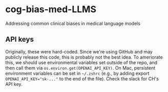 # cog-bias-med-LLMS
Addressing common clinical biases in medical language models

## API keys
Originally, these were hard-coded. Since we're using GitHub and may publicly release this code, this is probably not the best idea. To ameriorate this, we should use environmental variables set outside of the repo, and then call them via `os.environ.get(OPENAI_API_KEY)`. On Mac, persistent environment variables can be set in `~/.zshrc` (e.g., by adding export `OPENAI_API_KEY="sk-..."` to the end of the file). Check the slack for CH's API key.